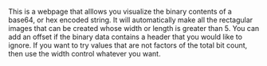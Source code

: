 This is a webpage that alllows you visualize the binary contents of a base64, or hex encoded string. It will automatically make all the rectagular images that can be created whose width or length is greater than 5.
You can add an offset if the binary data contains a header that you would like to ignore. 
If you want to try values that are not factors of the total bit count, then use the width control whatever you want.
